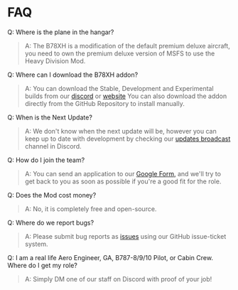 # FAQ 

Q: Where is the plane in the hangar?
> A: The B78XH is a modification of the default premium deluxe aircraft, you need to own the premium deluxe version of MSFS to use the Heavy Division Mod.

Q: Where can I download the B78XH addon?
> A: You can download the Stable, Development and Experimental builds from our [discord]() or [website]() You can also download the addon directly from the GitHub Repository to install manually.

Q: When is the Next Update?
> A: We don't know when the next update will be, however you can keep up to date with development by checking our [updates broadcast]() channel in Discord.

Q: How do I join the team?
> A: You can send an application to our [Google Form,]() and we'll try to get back to you as soon as possible if you're a good fit for the role.

Q: Does the Mod cost money?
>A: No, it is completely free and open-source.

Q: Where do we report bugs?
> A: Please submit bug reports as [issues]() using our GitHub issue-ticket system.

Q: I am a real life Aero Engineer, GA, B787-8/9/10 Pilot, or Cabin Crew. Where do I get my role?
> A: Simply DM one of our staff on Discord with proof of your job!